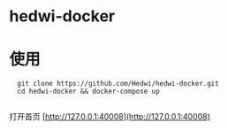 # hedwi-docker

# 使用

```
  git clone https://github.com/Hedwi/hedwi-docker.git
  cd hedwi-docker && docker-compose up
  
```
打开首页 [http://127.0.0.1:40008](http://127.0.0.1:40008)


